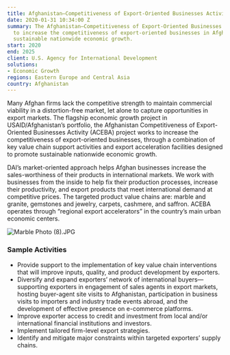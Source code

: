 ```yaml
---
title: Afghanistan—Competitiveness of Export-Oriented Businesses Activity (ACEBA)
date: 2020-01-31 10:34:00 Z
summary: The Afghanistan—Competitiveness of Export-Oriented Businesses Activity works
  to increase the competitiveness of export-oriented businesses in Afghanistan, promoting
  sustainable nationwide economic growth.
start: 2020
end: 2025
client: U.S. Agency for International Development
solutions:
- Economic Growth
regions: Eastern Europe and Central Asia
country: Afghanistan
---
```


Many Afghan firms lack the competitive strength to maintain commercial viability in a distortion-free market, let alone to capture opportunities in export markets. The flagship economic growth project in USAID/Afghanistan’s portfolio, the Afghanistan Competitiveness of Export-Oriented Businesses Activity (ACEBA) project works to increase the competitiveness of export-oriented businesses, through a combination of key value chain support activities and export acceleration facilities designed to promote sustainable nationwide economic growth.
 
DAI’s market-oriented approach helps Afghan businesses increase the sales-worthiness of their products in international markets. We work with businesses from the inside to help fix their production processes, increase their productivity, and export products that meet international demand at competitive prices. The targeted product value chains are: marble and granite, gemstones and jewelry, carpets, cashmere, and saffron. ACEBA operates through “regional export accelerators” in the country’s main urban economic centers.

![Marble Photo (8).JPG](/uploads/Marble%20Photo%20(8).JPG)

### Sample Activities

* Provide support to the implementation of key value chain interventions that will improve inputs, quality, and product development by exporters. 
* Diversify and expand exporters’ network of international buyers—supporting exporters in engagement of sales agents in export markets, hosting buyer-agent site visits to Afghanistan, participation in business visits to importers and industry trade events abroad, and the development of effective presence on e-commerce platforms.
* Improve exporter access to credit and investment from local and/or international financial institutions and investors.
* Implement tailored firm-level export strategies.
* Identify and mitigate major constraints within targeted exporters’ supply chains.